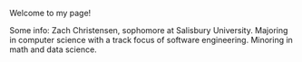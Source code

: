 Welcome to my page!

Some info:
Zach Christensen, sophomore at Salisbury University.
Majoring in computer science with a track focus of software engineering.
Minoring in math and data science.

<!---
ZCHRISTENSEN30/ZCHRISTENSEN30 is a ✨ special ✨ repository because its `README.md` (this file) appears on your GitHub profile.
You can click the Preview link to take a look at your changes.
--->

